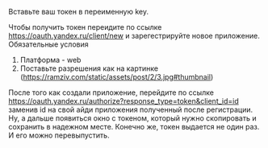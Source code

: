 Вставьте ваш токен в переименную key.


Чтобы получить токен переидите по ссылке https://oauth.yandex.ru/client/new и зарегестрируйте новое приложение.
Обязательные условия
1) Платформа - web
2) Поставьте разрешения как на картинке (https://ramziv.com/static/assets/post/2/3.jpg#thumbnail)


После того как создали приложение, перейдите по ссылке https://oauth.yandex.ru/authorize?response_type=token&client_id=id заменив id на свой айди приложения полученный после регистрации. Ну, а дальше появиться окно с токеном, который нужно скопировать и сохранить в надежном месте. Конечно же, токен выдается не один раз. И его можно перевыпустить.
